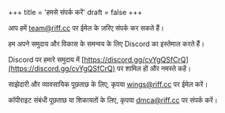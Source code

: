 +++
title = 'हमसे संपर्क करें'
draft = false
+++

आप हमें [team@riff.cc](mailto:team@riff.cc) पर ईमेल के ज़रिए संपर्क कर सकते हैं।

हम अपने समुदाय और विकास के समन्वय के लिए Discord का इस्तेमाल करते हैं।

Discord पर हमारे समुदाय में [https://discord.gg/cvYgQSfCrQ](https://discord.gg/cvYgQSfCrQ) पर शामिल हों और नमस्ते कहें।

साझेदारी और व्यावसायिक पूछताछ के लिए, कृपया [wings@riff.cc](mailto:wings@riff.cc) पर ईमेल करें।

कॉपीराइट संबंधी पूछताछ या शिकायतों के लिए, कृपया [dmca@riff.cc](mailto:dmca@riff.cc) पर संपर्क करें।